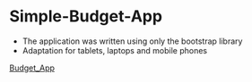 # Simple-Budget-App

- The application was written using only the bootstrap library
- Adaptation for tablets, laptops and mobile phones

[Budget_App](https://a-zhukovets.github.io/Simple-Budget-App/)
